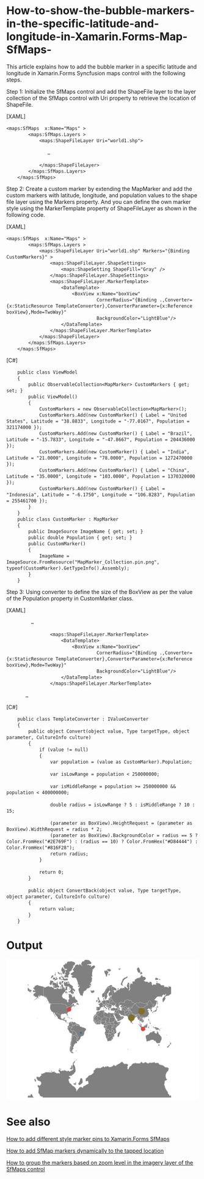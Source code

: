 # How-to-show-the-bubble-markers-in-the-specific-latitude-and-longitude-in-Xamarin.Forms-Map-SfMaps-
This article explains how to add the bubble marker in a specific latitude and longitude in Xamarin.Forms Syncfusion maps control with the following steps.

Step 1: Initialize the SfMaps control and add the ShapeFile layer to the layer collection of the SfMaps control with Uri property to retrieve the location of ShapeFile.

[XAML]

```
<maps:SfMaps  x:Name="Maps" >
        <maps:SfMaps.Layers >
            <maps:ShapeFileLayer Uri="world1.shp">

               …

            </maps:ShapeFileLayer>
        </maps:SfMaps.Layers>
    </maps:SfMaps>
```
Step 2: Create a custom marker by extending the MapMarker and add the custom markers with latitude, longitude, and population values to the shape file layer using the Markers property. And you can define the own marker style using the MarkerTemplate property of ShapeFileLayer as shown in the following code.

[XAML]

```
<maps:SfMaps  x:Name="Maps" >
        <maps:SfMaps.Layers >
            <maps:ShapeFileLayer Uri="world1.shp" Markers="{Binding CustomMarkers}" >
                <maps:ShapeFileLayer.ShapeSettings>
                    <maps:ShapeSetting ShapeFill="Gray" />
                </maps:ShapeFileLayer.ShapeSettings>
                <maps:ShapeFileLayer.MarkerTemplate>
                    <DataTemplate>
                        <BoxView x:Name="boxView"
                                 CornerRadius="{Binding .,Converter={x:StaticResource TemplateConverter},ConverterParameter={x:Reference boxView},Mode=TwoWay}" 
                                 BackgroundColor="LightBlue"/>
                    </DataTemplate>
                </maps:ShapeFileLayer.MarkerTemplate>
            </maps:ShapeFileLayer>
        </maps:SfMaps.Layers>
    </maps:SfMaps>
```
[C#]

```
    public class ViewModel
    {
        public ObservableCollection<MapMarker> CustomMarkers { get; set; }
        public ViewModel()
        {         
            CustomMarkers = new ObservableCollection<MapMarker>();
            CustomMarkers.Add(new CustomMarker() { Label = "United States", Latitude = "38.8833", Longitude = "-77.0167", Population = 321174000 });
            CustomMarkers.Add(new CustomMarker() { Label = "Brazil", Latitude = "-15.7833", Longitude = "-47.8667", Population = 204436000 });
            CustomMarkers.Add(new CustomMarker() { Label = "India", Latitude = "21.0000", Longitude = "78.0000", Population = 1272470000 });
            CustomMarkers.Add(new CustomMarker() { Label = "China", Latitude = "35.0000", Longitude = "103.0000", Population = 1370320000 });
            CustomMarkers.Add(new CustomMarker() { Label = "Indonesia", Latitude = "-6.1750", Longitude = "106.8283", Population = 255461700 });
        }
    }
    public class CustomMarker : MapMarker
    {
        public ImageSource ImageName { get; set; }
        public double Population { get; set; }
        public CustomMarker()
        {
            ImageName = ImageSource.FromResource("MapMarker_Collection.pin.png", typeof(CustomMarker).GetTypeInfo().Assembly);
        }
    }
```
Step 3: Using converter to define the size of the BoxView as per the value of the Population property in CustomMarker class.

[XAML]

```
         …

                <maps:ShapeFileLayer.MarkerTemplate>
                    <DataTemplate>
                        <BoxView x:Name="boxView"
                                 CornerRadius="{Binding .,Converter={x:StaticResource TemplateConverter},ConverterParameter={x:Reference boxView},Mode=TwoWay}" 
                                 BackgroundColor="LightBlue"/>
                    </DataTemplate>
                </maps:ShapeFileLayer.MarkerTemplate>

       …
```

[C#]

```
    public class TemplateConverter : IValueConverter
    {
        public object Convert(object value, Type targetType, object parameter, CultureInfo culture)
        {
            if (value != null)
            {
                var population = (value as CustomMarker).Population;

                var isLowRange = population < 250000000;

                var isMiddleRange = population >= 250000000 && population < 400000000;

                double radius = isLowRange ? 5 : isMiddleRange ? 10 : 15; 

                (parameter as BoxView).HeightRequest = (parameter as BoxView).WidthRequest = radius * 2;
                (parameter as BoxView).BackgroundColor = radius == 5 ? Color.FromHex("#2E769F") : (radius == 10) ? Color.FromHex("#D84444") : Color.FromHex("#816F28");
                return radius;                    
            }

            return 0;
        }

        public object ConvertBack(object value, Type targetType, object parameter, CultureInfo culture)
        {
            return value;
        }
    }
```
# Output

![](Output.png)
 
# See also

[How to add different style marker pins to Xamarin.Forms SfMaps](https://www.syncfusion.com/kb/11372/how-to-add-different-style-marker-pins-to-xamarin-forms-maps-sfmaps)

[How to add SfMap markers dynamically to the tapped location](https://www.syncfusion.com/kb/10550/how-to-add-map-markers-dynamically-to-the-tapped-location)

[How to group the markers based on zoom level in the imagery layer of the SfMaps control](https://www.syncfusion.com/kb/10200/how-to-group-the-markers-based-on-zoom-level-in-the-imagery-layer-of-the-sfmaps-control)

